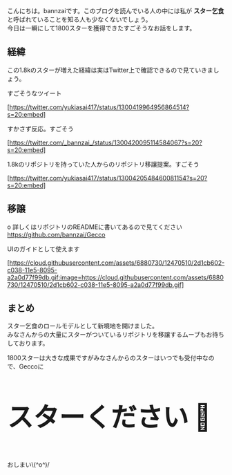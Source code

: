 こんにちは。bannzaiです。このブログを読んでいる人の中には私が **スター乞食** と呼ばれていることを知る人も少なくないでしょう。  
今日は一瞬にして1800スターを獲得できたすごそうなお話をします。

## 経緯
この1.8kのスターが増えた経緯は実はTwitter上で確認できるので見ていきましょう。

すごそうなツイート

[https://twitter.com/yukiasai417/status/1300419964956864514?s=20:embed]

すかさず反応。すごそう

[https://twitter.com/_bannzai_/status/1300420095114584067?s=20?s=20:embed]

1.8kのリポジトリを持っていた人からのリポジトリ移譲提案。すごそう

[https://twitter.com/yukiasai417/status/1300420548460081154?s=20?s=20:embed]

## 移譲
o
詳しくはリポジトリのREADMEに書いてあるので見てください
https://github.com/bannzai/Gecco

UIのガイドとして使えます

[https://cloud.githubusercontent.com/assets/6880730/12470510/2d1cb602-c038-11e5-8095-a2a0d77f99db.gif:image=https://cloud.githubusercontent.com/assets/6880730/12470510/2d1cb602-c038-11e5-8095-a2a0d77f99db.gif]

## まとめ
スター乞食のロールモデルとして新境地を開けました。   
みなさんからの大量にスターがついているリポジトリを移譲するムーブもお待ちしております。  

1800スターは大きな成果ですがみなさんからのスターはいつでも受付中なので、Geccoに

<p style="font-weight:800; font-size:60px;">
スターください 🌟
</p>

おしまい\\(^o^)/



